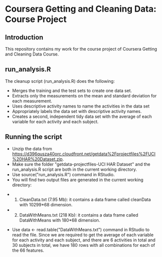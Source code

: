 Coursera Getting and Cleaning Data: Course Project
==================================

## Introduction
This repository contains my work for the course project of Coursera Getting and Cleaning Data Course.

## run_analysis.R
The cleanup script (run_analysis.R) does the following:

* Merges the training and the test sets to create one data set.
* Extracts only the measurements on the mean and standard deviation for each measurement.
* Uses descriptive activity names to name the activities in the data set
* Appropriately labels the data set with descriptive activity names.
* Creates a second, independent tidy data set with the average of each variable for each activity and each subject.

## Running the script
* Unzip the data from https://d396qusza40orc.cloudfront.net/getdata%2Fprojectfiles%2FUCI%20HAR%20Dataset.zip.
* Make sure the folder "getdata-projectfiles-UCI HAR Dataset" and the run_analysis.R script are both in the current working directory.
* Use source("run_analysis.R") command in RStudio.
* You will find two output files are generated in the current working directory:
 - 1. CleanData.txt (7.95 Mb): it contains a data frame called cleanData with 10299*68 dimension.
 - 2. DataWithMeans.txt (218 Kb): it contains a data frame called DataWithMeans with 180*68 dimension.
* Use data <- read.table("DataWithMeans.txt") command in RStudio to read the file. Since we are required to get the average of each variable for each activity and each subject, and there are 6 activities in total and 30 subjects in total, we have 180 rows with all combinations for each of the 66 features.


